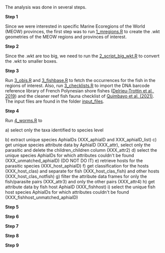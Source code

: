The analysis was done in several steps. 

**Step 1**

Since we were interested in specific Marine Ecoregions of the World (MEOW) provinces, the first step was to run [1_mregions.R](https://github.com/cpavloud/LabEx_CORAIL/blob/main/scripts/1_mregions.R) to create the .wkt geometries of the MEOW regions and provinces of interest.

**Step 2**

Since the .wkt are too big, we need to run the [2_script_big_wkt.R](https://github.com/cpavloud/LabEx_CORAIL/blob/main/scripts/2_script_big_wkt.R) to convert the .wkt to smaller boxes. 

**Step 3**

Run [3_obis.R](https://github.com/cpavloud/LabEx_CORAIL/blob/main/scripts/3_obis.R) and [3_fishbase.R](https://github.com/cpavloud/LabEx_CORAIL/blob/main/scripts/3_fishbase.R) to fetch the occurrences for the fish in the regions of interest.
Also, run [3_checklists.R](https://github.com/cpavloud/LabEx_CORAIL/blob/main/scripts/3_checklists.R) to import the DNA barcode reference library of French Polynesian shore fishes ([Delrieu-Trottin et al., 2019](https://doi.org/10.1038/s41597-019-0123-5)) and the cleaner reef fish fauna checklist of [Quimbayo et al. (2021)](https://doi.org/10.1111/jbi.14214). The input files are found in the folder [input_files](https://github.com/cpavloud/LabEx_CORAIL/tree/main/input_files/).

**Step 4**

Run [4_worms.R](https://github.com/cpavloud/LabEx_CORAIL/blob/main/scripts/4_worms.R) to

a) select only the taxa identified to species level


b) extract unique species AphiaIDs (XXX_aphiaID and XXX_aphiaID_list)
c) get unique species attribute data by AphiaID (XXX_attr), select only the parasitic and delete the children_children column (XXX_attr2)
d) select the unique species AphiaIDs for which attributes couldn't be found (XXX_unmatched_aphiaID) (DO NOT DO IT)
e) retrieve hosts for the parasitic species (XXX_host_aphiaID)
f) get classification for the hosts (XXX_host_clas) and separate for fish (XXX_host_clas_fish) and other hosts (XXX_host_clas_notfish)
g) filter the attribute data frames for only the fish/parasite pairs (XXX_attr3) and only the other pairs (XXX_attr4)
h) get attribute data by fish host AphiaID (XXX_fishhost)
i) select the unique fish host species AphiaIDs for which attributes couldn't be found (XXX_fishhost_unmatched_aphiaID)	

**Step 5**


**Step 6**


**Step 7**



**Step 8**


**Step 9**